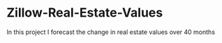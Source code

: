 # Zillow-Real-Estate-Values

In this project I forecast the change in real estate values over 40 months
